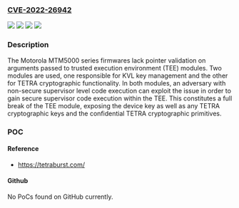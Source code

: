 ### [CVE-2022-26942](https://cve.mitre.org/cgi-bin/cvename.cgi?name=CVE-2022-26942)
![](https://img.shields.io/static/v1?label=Product&message=Mobile%20Radio&color=blue)
![](https://img.shields.io/static/v1?label=Version&message=0%20&color=brightgreen)
![](https://img.shields.io/static/v1?label=Version&message=MTM5000%20&color=brightgreen)
![](https://img.shields.io/static/v1?label=Vulnerability&message=Untrusted%20Pointer%20Dereference&color=brightgreen)

### Description

The Motorola MTM5000 series firmwares lack pointer validation on arguments passed to trusted execution environment (TEE) modules. Two modules are used, one responsible for KVL key management and the other for TETRA cryptographic functionality. In both modules, an adversary with non-secure supervisor level code execution can exploit the issue in order to gain secure supervisor code execution within the TEE. This constitutes a full break of the TEE module, exposing the device key as well as any TETRA cryptographic keys and the confidential TETRA cryptographic primitives. 

### POC

#### Reference
- https://tetraburst.com/

#### Github
No PoCs found on GitHub currently.

